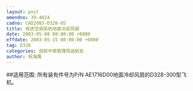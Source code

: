 ```yaml
---
layout: post
amendno: 39-4024
cadno: CAD2003-D328-05
title: 改进空调系统地面冷却风扇
date: 2003-05-08 00:00:00 +0800
effdate: 2003-05-15 00:00:00 +0800
tag: D328
categories: 民航中南管理局适航处
author: 祝海鹰
---
```


##适用范围:
所有装有件号为P/N AE1716D00地面冷却风扇的D328-300型飞机。

